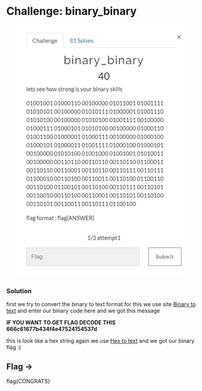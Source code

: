 # Challenge: binary_binary

<p align="center">
<img alt="binary" src="https://github.com/VulnFreak/The-Cyber-Grabs-CTF/blob/master/Images/binary_binary.JPG">
  </p>

### Solution 
first we try to convert the binary to text format for this we use site [Binary to text](https://www.rapidtables.com/convert/number/binary-to-ascii.html) 
and enter our binary code here and we got this message 

**IF YOU WANT TO GET FLAG DECODE THIS 666c61677b434f4e47524154537d**

this is look like a hex string again we use [Hex to text](http://www.unit-conversion.info/texttools/hexadecimal/) and we got our binary flag :)

## Flag ->
flag{CONGRATS}
